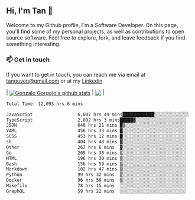 ## Hi, I'm Tan 👋

Welcome to my Github profile, I´m a Software Developer. On this page, you'll find some of my personal projects, as well as contributions to open source software. Feel free to explore, fork, and leave feedback if you find something interesting.

### 📫 Get in touch

If you want to get in touch, you can reach me via email at [tanguven@gmail.com](mailto:tanguven@gmail.com) or at my [Linkedin](https://www.linkedin.com/in/tanguven/)

| <a href="https://github.com/tnguven"><img align="center" src="https://github-readme-stats.vercel.app/api?username=tnguven&show_icons=true&include_all_commits=true&theme=gotham&hide_border=true" alt="Gonzalo Gorgojo's github stats" /></a> | <a href="https://github.com/tnguven"><img align="center" src="https://github-readme-stats.vercel.app/api/top-langs/?username=tnguven&layout=compact&theme=gotham&hide_border=true" /></a> |

<!--START_SECTION:waka-->

```txt
Total Time: 12,093 hrs 6 mins

JavaScript                 6,007 hrs 49 mins████████████░░░░░░░░░░░░░   48.61 %
TypeScript                 2,802 hrs 3 mins█████▓░░░░░░░░░░░░░░░░░░░   22.67 %
JSON                       648 hrs 21 mins █▒░░░░░░░░░░░░░░░░░░░░░░░   05.25 %
YAML                       456 hrs 33 mins █░░░░░░░░░░░░░░░░░░░░░░░░   03.69 %
SCSS                       453 hrs 12 mins █░░░░░░░░░░░░░░░░░░░░░░░░   03.67 %
sh                         404 hrs 48 mins ▓░░░░░░░░░░░░░░░░░░░░░░░░   03.28 %
Other                      267 hrs 6 mins  ▓░░░░░░░░░░░░░░░░░░░░░░░░   02.16 %
Go                         209 hrs 38 mins ▒░░░░░░░░░░░░░░░░░░░░░░░░   01.70 %
HTML                       196 hrs 30 mins ▒░░░░░░░░░░░░░░░░░░░░░░░░   01.59 %
Bash                       156 hrs 59 mins ▒░░░░░░░░░░░░░░░░░░░░░░░░   01.27 %
Markdown                   102 hrs 47 mins ▒░░░░░░░░░░░░░░░░░░░░░░░░   00.83 %
Python                     99 hrs 32 mins  ▒░░░░░░░░░░░░░░░░░░░░░░░░   00.81 %
Docker                     96 hrs 56 mins  ▒░░░░░░░░░░░░░░░░░░░░░░░░   00.78 %
Makefile                   78 hrs 15 mins  ░░░░░░░░░░░░░░░░░░░░░░░░░   00.63 %
GraphQL                    59 hrs 22 mins  ░░░░░░░░░░░░░░░░░░░░░░░░░   00.48 %
```

<!--END_SECTION:waka-->
